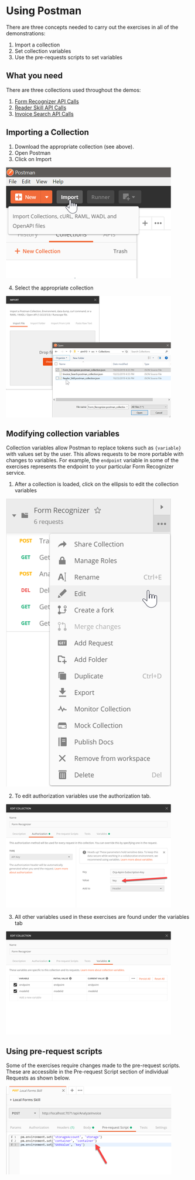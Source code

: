 # Using Postman
There are three concepts needed to carry out the exercises in all of the demonstrations:

1. Import a collection
2. Set collection variables
3. Use the pre-requests scripts to set variables

## What you need
There are three collections used throughout the demos:
1. [Form Recognizer API Calls](src/Collections/Form_Recognizer.postman_collection.json)
2. [Reader Skill API Calls](src/Collections/Reader_Skill.postman_collection.json)
3. [Invoice Search API Calls](src/Collections/Invoice_Search.postman_collection.json)

## Importing a Collection

1. Download the appropriate collection (see above).
2. Open Postman
3. Click on Import

![Import Collection](images/import_collection.png "Import Collection")

4. Select the appropriate collection

![Import Collection](images/import_collection_file.png "Import Collection")

## Modifying collection variables

Collection variables allow Postman to replace tokens such as `{variable}` with values set by the user. This allows requests to be more portable with changes to variables. For example, the `endpoint` variable in some of the exercises represents the endpoint to your particular Form Recognizer service. 

1. After a collection is loaded, click on the ellipsis to edit the collection variables

![Edit Variables](images/edit_variables.png "Edit Variables")

2. To edit authorization variables use the authorization tab.

![Edit Authorization](images/edit_authorization.png "Edit Authorization")

3. All other variables used in these exercises are found under the variables tab

![Edit Variables](images/variables_tab.png "Edit Variables")

## Using pre-request scripts

Some of the exercises require changes made to the pre-request scripts. These are accessible in the Pre-request Script section of individual Requests as shown below.

![Pre-Request Scripts](images/pre_request.png "Pre-Request Scripts")

